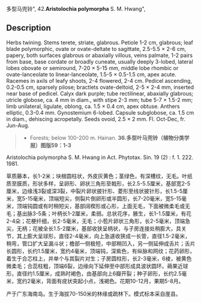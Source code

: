 多型马兜铃",
42.**Aristolochia polymorpha** S. M. Hwang",

## Description
Herbs twining. Stems terete, striate, glabrous. Petiole 1-2 cm, glabrous; leaf blade polymorphic, ovate or ovate-deltate to sagittate, 2.5-5.5 × 2-6 cm, papery, both surfaces glabrous or abaxially villous, veins palmate, 1-2 pairs from base, base cordate or broadly cuneate, usually deeply 3-lobed, lateral lobes obovate or semiround, 7-20 × 5-15 mm, middle lobe rhombic or ovate-lanceolate to linear-lanceolate, 1.5-5 × 0.5-1.5 cm, apex acute. Racemes in axils of leafy shoots, 2-4 flowered, 2-4 cm. Pedicel ascending, 0.2-0.5 cm, sparsely pilose; bractlets ovate-deltoid, 2-5 × 2-4 mm, inserted near base of pedicel. Calyx dark purple; tube rectilinear, abaxially glabrous; utricle globose, ca. 4 mm in diam., with stipe 2-3 mm; tube 5-7 × 1.5-2 mm; limb unilateral, ligulate, oblong, ca. 1.5 × 0.4 cm, apex obtuse. Anthers elliptic, 0.3-0.4 mm. Gynostemium 6-lobed. Capsule subglobose, ca. 1.5 cm in diam., dehiscing acropetally. Seeds ovoid, 2.5 × 2 mm. Fl. Oct-Dec, fr. Jun-Aug.

> * Forests; below 100-200 m. Hainan.
**36.多型叶马兜铃（植物分类学报）图版59：1-3**

Aristolochia polymorpha S. M. Hwang in Act. Phytotax. Sin. 19 (2) : f. 1. 222. 1981.

草质藤本，长1-2米；块根圆柱状，外皮灰黄色；茎绿色，有深槽纹，无毛。叶纸质至膜质，形状多样，呈卵形、卵状三角形至戟形，长2.5-5.5厘米，基部宽2-5厘米，边缘浅3裂或深3裂，中裂片卵状披针形、菱形至线状披针形，长1.5-5厘米，宽5-15毫米，顶端短尖，侧裂片倒卵形或半圆形，长7-20毫米，宽5-15毫米，顶端钝圆或有时稍短尖，基部阔楔形或心形，上面无毛，下面被微柔毛或无毛；基出脉3-5条；叶柄长1-2厘米，柔弱。总状花序，腋生，长1-1.5厘米，有花2-4朵；花梗纤细，长2-5毫米，无毛；小苞片卵状三角形，长2-5毫米，顶端急尖，无柄；花被全长1.5-2厘米，基部收狭呈柄状，与子房连接处稍膨大，具关节，其上膨大呈球形，直径2-4毫米，向上急遽收狭成一长管，直径1.5-2毫米，稍弯，管口扩大呈漏斗状；檐部一侧极短，中部稍凹入，另一侧延伸成舌片；舌片长圆形，长约1.5厘米，宽约4毫米，顶端钝，深紫色，有纵脉和网纹；花药卵形，着生于合芯柱上，并单个与其裂片对生；子房圆柱形，长2-3毫米，6棱，被黄色微柔毛；合蕊柱粗，顶端6裂，边缘向下延伸至中部形成具波状圆环。蒴果近球形，直径约1.5厘米，成熟时褐色，由基部向上6瓣开裂；种子卵形，长约2.5毫米，宽约2毫米，背面有疣状突起小点，浅褐色。花期10-12月，果期5-8月。

产于广东海南岛。生于海拔70-150米的林缘或疏林下。模式标本采自崖县。

